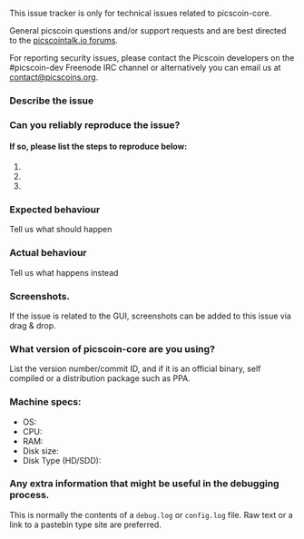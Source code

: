 <!--- Remove sections that do not apply -->

This issue tracker is only for technical issues related to picscoin-core.

General picscoin questions and/or support requests and are best directed to the [picscointalk.io forums](https://picscointalk.io/).

For reporting security issues, please contact the Picscoin developers on the #picscoin-dev Freenode IRC channel or alternatively you can email us at contact@picscoins.org.

### Describe the issue

### Can you reliably reproduce the issue?
#### If so, please list the steps to reproduce below:
1.
2.
3.

### Expected behaviour
Tell us what should happen

### Actual behaviour
Tell us what happens instead

### Screenshots.
If the issue is related to the GUI, screenshots can be added to this issue via drag & drop.

### What version of picscoin-core are you using?
List the version number/commit ID, and if it is an official binary, self compiled or a distribution package such as PPA.

### Machine specs:
- OS:
- CPU:
- RAM:
- Disk size:
- Disk Type (HD/SDD):

### Any extra information that might be useful in the debugging process.
This is normally the contents of a `debug.log` or `config.log` file. Raw text or a link to a pastebin type site are preferred.

